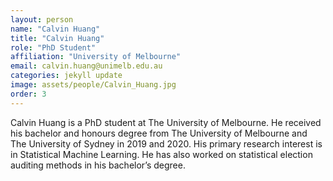 ```yaml
---
layout: person
name: "Calvin Huang"
title: "Calvin Huang"
role: "PhD Student"
affiliation: "University of Melbourne"
email: calvin.huang@unimelb.edu.au
categories: jekyll update
image: assets/people/Calvin_Huang.jpg
order: 3
---
```

Calvin Huang is a PhD student at The University of Melbourne. He received his bachelor and honours degree from The University of Melbourne and The University of Sydney in 2019 and 2020. His primary research interest is in Statistical Machine Learning. He has also worked on statistical election auditing methods in his bachelor’s degree.
